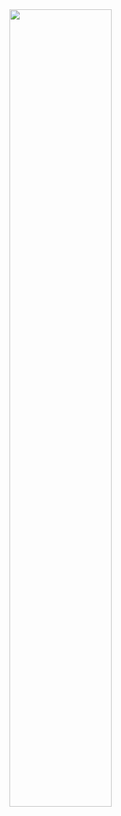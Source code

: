 <!---
- 👋 Hi, I’m @XZJIsme
- 👀 I’m paTHEtically interested in NoTHing
- 🌱 I’m currently learning some Graph/GNN stuff.
- 🦉 I’m looking to apply for a PhD program in graph learning.
- 📫 How to reach me: you won't, right? hahaha
--->

<!---
XZJIsme/XZJIsme is a ✨ special ✨ repository because its `README.md` (this file) appears on your GitHub profile.
You can click the Preview link to take a look at your changes.
--->

<!---
sometimes I just realize that I'm a lʊzə ... hahaha
--->

<img id="me" src="https://github.com/XZJIsme/XZJIsme/assets/30148847/57bedd0d-d666-4dd6-bf33-38fffa55b15c" width="60%" style="margin:0 auto;" />

